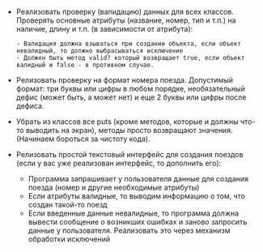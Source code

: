 * Реализовать проверку (валидацию) данных для всех классов. Проверять основные атрибуты (название, номер, тип и т.п.) на наличие, длину и т.п. (в зависимости от атрибута):

      - Валидация должна взываться при создании объекта, если объект невалидный, то должно выбрасываться исключение
      - Должен быть метод valid? который возвращает true, если объект валидный и false - в противном случае.
* Релизовать проверку на формат номера поезда. Допустимый формат: три буквы или цифры в любом порядке, необязательный дефис (может быть, а может нет) и еще 2 буквы или цифры после дефиса.
* Убрать из классов все puts (кроме методов, которые и должны что-то выводить на экран), методы просто возвращают значения. (Начинаем бороться за чистоту кода).
* Релизовать простой текстовый интерфейс для создания поездов (если у вас уже реализован интерфейс, то дополнить его):
    - Программа запрашивает у пользователя данные для создания поезда (номер и другие необходимые атрибуты)
    - Если атрибуты валидные, то выводим информацию о том, что создан такой-то поезд
     - Если введенные данные невалидные, то программа должна вывести сообщение о возникших ошибках и заново запросить данные у пользователя. Реализовать это через механизм обработки исключений
